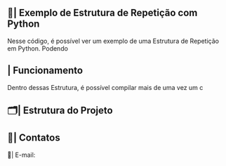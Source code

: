  ## 📑| Exemplo de Estrutura de Repetição com Python 

   Nesse código, é possível ver um exemplo de uma Estrutura de Repetição em Python. Podendo 

 ## | Funcionamento
  
  Dentro dessas Estrutura, é possível compilar mais de uma vez um c
  
 ## 🗂️| Estrutura do Projeto



 ## 📱| Contatos

   📩| E-mail: 
 
